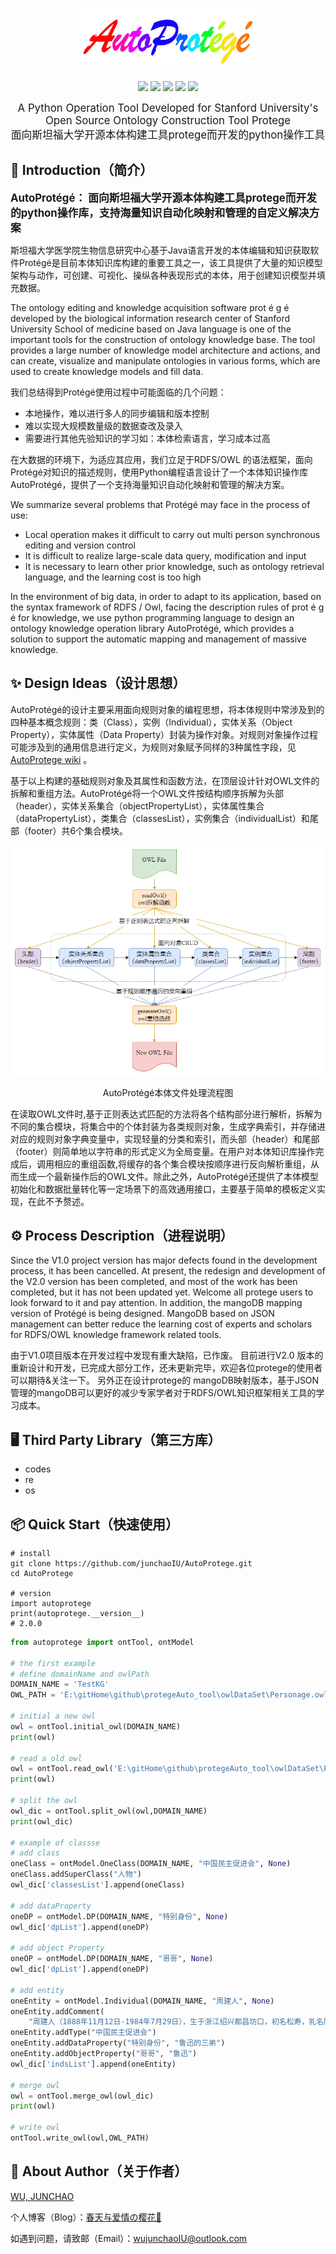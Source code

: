 
<p align="center">
    <a alt="jionlp logo">
        <img src="image/AutoProtege_logo.png" style="width:300px;height:100px">
    </a>
</p>
<p align="center">
    <a alt="License">
        <img src="https://img.shields.io/github/license/junchaoIU/AutoProtege?color=crimson" /></a>
    <a alt="Version">
        <img src="https://img.shields.io/badge/version-0.0.1-green" /></a>
    <a href="https://github.com/junchaoIU/AutoProtege/pulse" alt="Activity">
        <img src="https://img.shields.io/github/commit-activity/m/junchaoIU/AutoProtege?color=blue" /></a>
    <a alt="Version_Protege">
        <img src="https://img.shields.io/badge/protege-5.5.0-yellowgreen" /></a>
    <a alt="Version_Python">
        <img src="https://img.shields.io/badge/python-3.7.6-orange" /></a>
</p>
<p align="center">
<big>A Python Operation Tool Developed for Stanford University's Open Source Ontology Construction Tool Protege</big><br/>
<big>面向斯坦福大学开源本体构建工具protege而开发的python操作工具</big>
</p>

## 🌈 Introduction（简介）
**<big>AutoProtégé： 面向斯坦福大学开源本体构建工具protege而开发的python操作库，支持海量知识自动化映射和管理的自定义解决方案</big>**

斯坦福大学医学院生物信息研究中心基于Java语言开发的本体编辑和知识获取软件Protégé是目前本体知识库构建的重要工具之一，该工具提供了大量的知识模型架构与动作，可创建、可视化、操纵各种表现形式的本体，用于创建知识模型并填充数据。

The ontology editing and knowledge acquisition software prot é g é developed by the biological information research center of Stanford University School of medicine based on Java language is one of the important tools for the construction of ontology knowledge base. The tool provides a large number of knowledge model architecture and actions, and can create, visualize and manipulate ontologies in various forms, which are used to create knowledge models and fill data.

我们总结得到Protégé使用过程中可能面临的几个问题：
- 本地操作，难以进行多人的同步编辑和版本控制
- 难以实现大规模数量级的数据查改及录入
- 需要进行其他先验知识的学习如：本体检索语言，学习成本过高

在大数据的环境下，为适应其应用，我们立足于RDFS/OWL 的语法框架，面向Protégé对知识的描述规则，使用Python编程语言设计了一个本体知识操作库AutoProtégé，提供了一个支持海量知识自动化映射和管理的解决方案。

We summarize several problems that Protégé may face in the process of use:
- Local operation makes it difficult to carry out multi person synchronous editing and version control
- It is difficult to realize large-scale data query, modification and input
- It is necessary to learn other prior knowledge, such as ontology retrieval language, and the learning cost is too high

In the environment of big data, in order to adapt to its application, based on the syntax framework of RDFS / Owl, facing the description rules of prot é g é for knowledge, we use python programming language to design an ontology knowledge operation library AutoProtégé, which provides a solution to support the automatic mapping and management of massive knowledge.

## ✨ Design Ideas（设计思想）
AutoProtégé的设计主要采用面向规则对象的编程思想，将本体规则中常涉及到的四种基本概念规则：类（Class），实例（Individual），实体关系（Object Property），实体属性（Data Property）封装为操作对象。对规则对象操作过程可能涉及到的通用信息进行定义，为规则对象赋予同样的3种属性字段，见 [AutoProtege wiki](https://github.com/junchaoIU/AutoProtege/wiki) 。

基于以上构建的基础规则对象及其属性和函数方法，在顶层设计针对OWL文件的拆解和重组方法。AutoProtégé将一个OWL文件按结构顺序拆解为头部（header），实体关系集合（objectPropertyList），实体属性集合（dataPropertyList），类集合（classesList），实例集合（individualList）和尾部（footer）共6个集合模块。


![](image/AutoProtégé_process.png)
<center>AutoProtégé本体文件处理流程图</center>


在读取OWL文件时,基于正则表达式匹配的方法将各个结构部分进行解析，拆解为不同的集合模块，将集合中的个体封装为各类规则对象，生成字典索引，并存储进对应的规则对象字典变量中，实现轻量的分类和索引，而头部（header）和尾部（footer）则简单地以字符串的形式定义为全局变量。在用户对本体知识库操作完成后，调用相应的重组函数,将缓存的各个集合模块按顺序进行反向解析重组，从而生成一个最新操作后的OWL文件。除此之外，AutoProtégé还提供了本体模型初始化和数据批量转化等一定场景下的高效通用接口，主要基于简单的模板定义实现，在此不予赘述。


## ⚙ Process Description（进程说明）
Since the V1.0 project version has major defects found in the development process, it has been cancelled.
At present, the redesign and development of the V2.0 version has been completed, and most of the work has been completed, but it has not been updated yet. Welcome all protege users to look forward to it and pay attention.
In addition, the mangoDB mapping version of Protégé is being designed. MangoDB based on JSON management can better reduce the learning cost of experts and scholars for RDFS/OWL knowledge framework related tools.

由于V1.0项目版本在开发过程中发现有重大缺陷，已作废。
目前进行V2.0 版本的重新设计和开发，已完成大部分工作，还未更新完毕，欢迎各位protege的使用者可以期待&关注一下。
另外正在设计protege的 mangoDB映射版本，基于JSON管理的mangoDB可以更好的减少专家学者对于RDFS/OWL知识框架相关工具的学习成本。


## 🖥 Third Party Library（第三方库）
- codes
- re
- os

## 📦 Quick Start（快速使用）
```shell
# install
git clone https://github.com/junchaoIU/AutoProtege.git
cd AutoProtege

# version
import autoprotege
print(autoprotege.__version__)
# 2.0.0
```

```python
from autoprotege import ontTool, ontModel

# the first example
# define domainName and owlPath
DOMAIN_NAME = 'TestKG'
OWL_PATH = 'E:\gitHome\github\protegeAuto_tool\owlDataSet\Personage.owl'

# initial a new owl
owl = ontTool.initial_owl(DOMAIN_NAME)
print(owl)

# read a old owl
owl = ontTool.read_owl('E:\gitHome\github\protegeAuto_tool\owlDataSet\Personage.owl')
print(owl)

# split the owl
owl_dic = ontTool.split_owl(owl,DOMAIN_NAME)
print(owl_dic)

# example of classse
# add class
oneClass = ontModel.OneClass(DOMAIN_NAME, "中国民主促进会", None)
oneClass.addSuperClass("人物")
owl_dic['classesList'].append(oneClass)

# add dataProperty
oneDP = ontModel.DP(DOMAIN_NAME, "特别身份", None)
owl_dic['dpList'].append(oneDP)

# add object Property
oneOP = ontModel.DP(DOMAIN_NAME, "哥哥", None)
owl_dic['dpList'].append(oneDP)

# add entity
oneEntity = ontModel.Individual(DOMAIN_NAME, "周建人", None)
oneEntity.addComment(
    "周建人（1888年11月12日-1984年7月29日），生于浙江绍兴都昌坊口，初名松寿，乳名阿松，后改名建人，字乔峰，浙江绍兴人。笔名克士、高山、李正、孙鲠等，鲁迅三弟。（即《风筝》中的小弟。）")
oneEntity.addType("中国民主促进会")
oneEntity.addDataProperty("特别身份", "鲁迅的三弟")
oneEntity.addObjectProperty("哥哥", "鲁迅")
owl_dic['indsList'].append(oneEntity)

# merge owl
owl = ontTool.merge_owl(owl_dic)
print(owl)

# write owl
ontTool.write_owl(owl,OWL_PATH)
```

## 🌸 About Author（关于作者）
[WU, JUNCHAO](https://github.com/junchaoIU)

个人博客（Blog）：[春天与爱情の樱花🌸](https://www.wujunchao.top)

如遇到问题，请致邮（Email）：wujunchaoIU@outlook.com

